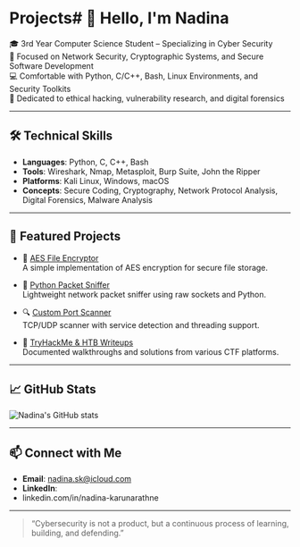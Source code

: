 # Projects# 👋 Hello, I'm Nadina

🎓 3rd Year Computer Science Student – Specializing in Cyber Security  
🔐 Focused on Network Security, Cryptographic Systems, and Secure Software Development  
💻 Comfortable with Python, C/C++, Bash, Linux Environments, and Security Toolkits  
🎯 Dedicated to ethical hacking, vulnerability research, and digital forensics

---

## 🛠️ Technical Skills

- **Languages**: Python, C, C++, Bash  
- **Tools**: Wireshark, Nmap, Metasploit, Burp Suite, John the Ripper  
- **Platforms**: Kali Linux, Windows, macOS  
- **Concepts**: Secure Coding, Cryptography, Network Protocol Analysis, Digital Forensics, Malware Analysis  

---

## 📂 Featured Projects

- 🔐 [AES File Encryptor](https://github.com/yourusername/aes-encryptor)  
  A simple implementation of AES encryption for secure file storage.  

- 📡 [Python Packet Sniffer](https://github.com/yourusername/packet-sniffer)  
  Lightweight network packet sniffer using raw sockets and Python.  

- 🔍 [Custom Port Scanner](https://github.com/yourusername/port-scanner)  
  TCP/UDP scanner with service detection and threading support.

- 🧠 [TryHackMe & HTB Writeups](https://github.com/yourusername/writeups)  
  Documented walkthroughs and solutions from various CTF platforms.

---

## 📈 GitHub Stats

![Nadina's GitHub stats](https://github-readme-stats.vercel.app/api?username=yourusername&show_icons=true&theme=radical)

---

## 📫 Connect with Me

- **Email**: nadina.sk@icloud.com
- **LinkedIn**:
- linkedin.com/in/nadina-karunarathne
  

---

> “Cybersecurity is not a product, but a continuous process of learning, building, and defending.”
